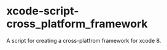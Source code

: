 # xcode-script-cross_platform_framework
A script for creating a cross-platfrom framework for xcode 8.
